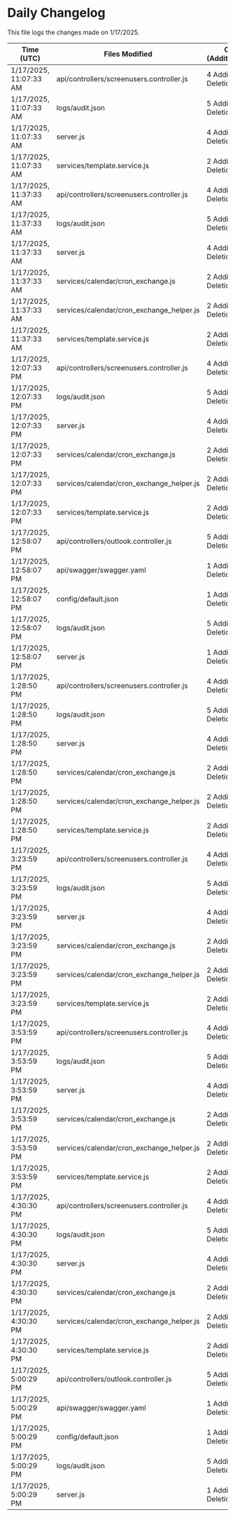 # Daily Changelog

This file logs the changes made on 1/17/2025.

| Time (UTC)             | Files Modified                    | Changes (Addition/Deletion) |
|------------------------|-----------------------------------|-----------------------------|
| 1/17/2025, 11:07:33 AM | api/controllers/screenusers.controller.js | 4 Additions & 4 Deletions |
| 1/17/2025, 11:07:33 AM | logs/audit.json | 5 Additions & 5 Deletions |
| 1/17/2025, 11:07:33 AM | server.js | 4 Additions & 4 Deletions |
| 1/17/2025, 11:07:33 AM | services/template.service.js | 2 Additions & 2 Deletions |
| 1/17/2025, 11:37:33 AM | api/controllers/screenusers.controller.js | 4 Additions & 4 Deletions|
| 1/17/2025, 11:37:33 AM | logs/audit.json | 5 Additions & 5 Deletions|
| 1/17/2025, 11:37:33 AM | server.js | 4 Additions & 4 Deletions|
| 1/17/2025, 11:37:33 AM | services/calendar/cron_exchange.js | 2 Additions & 0 Deletions|
| 1/17/2025, 11:37:33 AM | services/calendar/cron_exchange_helper.js | 2 Additions & 0 Deletions|
| 1/17/2025, 11:37:33 AM | services/template.service.js | 2 Additions & 2 Deletions|
| 1/17/2025, 12:07:33 PM | api/controllers/screenusers.controller.js | 4 Additions & 4 Deletions|
| 1/17/2025, 12:07:33 PM | logs/audit.json | 5 Additions & 5 Deletions|
| 1/17/2025, 12:07:33 PM | server.js | 4 Additions & 4 Deletions|
| 1/17/2025, 12:07:33 PM | services/calendar/cron_exchange.js | 2 Additions & 0 Deletions|
| 1/17/2025, 12:07:33 PM | services/calendar/cron_exchange_helper.js | 2 Additions & 0 Deletions|
| 1/17/2025, 12:07:33 PM | services/template.service.js | 2 Additions & 2 Deletions|
| 1/17/2025, 12:58:07 PM | api/controllers/outlook.controller.js | 5 Additions & 5 Deletions|
| 1/17/2025, 12:58:07 PM | api/swagger/swagger.yaml | 1 Additions & 1 Deletions|
| 1/17/2025, 12:58:07 PM | config/default.json | 1 Additions & 1 Deletions|
| 1/17/2025, 12:58:07 PM | logs/audit.json | 5 Additions & 5 Deletions|
| 1/17/2025, 12:58:07 PM | server.js | 1 Additions & 1 Deletions|
| 1/17/2025, 1:28:50 PM | api/controllers/screenusers.controller.js | 4 Additions & 4 Deletions|
| 1/17/2025, 1:28:50 PM | logs/audit.json | 5 Additions & 5 Deletions|
| 1/17/2025, 1:28:50 PM | server.js | 4 Additions & 4 Deletions|
| 1/17/2025, 1:28:50 PM | services/calendar/cron_exchange.js | 2 Additions & 0 Deletions|
| 1/17/2025, 1:28:50 PM | services/calendar/cron_exchange_helper.js | 2 Additions & 0 Deletions|
| 1/17/2025, 1:28:50 PM | services/template.service.js | 2 Additions & 2 Deletions|
| 1/17/2025, 3:23:59 PM | api/controllers/screenusers.controller.js | 4 Additions & 4 Deletions|
| 1/17/2025, 3:23:59 PM | logs/audit.json | 5 Additions & 5 Deletions|
| 1/17/2025, 3:23:59 PM | server.js | 4 Additions & 4 Deletions|
| 1/17/2025, 3:23:59 PM | services/calendar/cron_exchange.js | 2 Additions & 0 Deletions|
| 1/17/2025, 3:23:59 PM | services/calendar/cron_exchange_helper.js | 2 Additions & 0 Deletions|
| 1/17/2025, 3:23:59 PM | services/template.service.js | 2 Additions & 2 Deletions|
| 1/17/2025, 3:53:59 PM | api/controllers/screenusers.controller.js | 4 Additions & 4 Deletions|
| 1/17/2025, 3:53:59 PM | logs/audit.json | 5 Additions & 5 Deletions|
| 1/17/2025, 3:53:59 PM | server.js | 4 Additions & 4 Deletions|
| 1/17/2025, 3:53:59 PM | services/calendar/cron_exchange.js | 2 Additions & 0 Deletions|
| 1/17/2025, 3:53:59 PM | services/calendar/cron_exchange_helper.js | 2 Additions & 0 Deletions|
| 1/17/2025, 3:53:59 PM | services/template.service.js | 2 Additions & 2 Deletions|
| 1/17/2025, 4:30:30 PM | api/controllers/screenusers.controller.js | 4 Additions & 4 Deletions|
| 1/17/2025, 4:30:30 PM | logs/audit.json | 5 Additions & 5 Deletions|
| 1/17/2025, 4:30:30 PM | server.js | 4 Additions & 4 Deletions|
| 1/17/2025, 4:30:30 PM | services/calendar/cron_exchange.js | 2 Additions & 0 Deletions|
| 1/17/2025, 4:30:30 PM | services/calendar/cron_exchange_helper.js | 2 Additions & 0 Deletions|
| 1/17/2025, 4:30:30 PM | services/template.service.js | 2 Additions & 2 Deletions|
| 1/17/2025, 5:00:29 PM | api/controllers/outlook.controller.js | 5 Additions & 5 Deletions|
| 1/17/2025, 5:00:29 PM | api/swagger/swagger.yaml | 1 Additions & 1 Deletions|
| 1/17/2025, 5:00:29 PM | config/default.json | 1 Additions & 1 Deletions|
| 1/17/2025, 5:00:29 PM | logs/audit.json | 5 Additions & 5 Deletions|
| 1/17/2025, 5:00:29 PM | server.js | 1 Additions & 1 Deletions|
